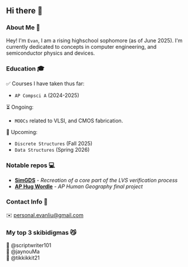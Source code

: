 ## Hi there 👋

### About Me 📖

Hey! I'm `Evan`, I am a rising highschool sophomore (as of June 2025).
I'm currently dedicated to concepts in computer engineering, and semiconductor physics
and devices.

### Education 🎓
✅ Courses I have taken thus far:
  - `AP Compsci A` (2024-2025)

⏳ Ongoing:
  - `MOOCs` related to VLSI, and CMOS fabrication.

📆 Upcoming:
  - `Discrete Structures` (Fall 2025)
  - `Data Structures` (Spring 2026)

### Notable repos 💻
- [**SimGDS**](https://github.com/evanliu-at-icstudents/simgds) -
  _Recreation of a core part of the LVS verification process_
- [**AP Hug Wordle**](https://github.com/evanliu-at-icstudents/aphugwordle) -
  _AP Human Geography final project_

### Contact Info 💬
✉️ personal.evanliu@gmail.com

### My top 3 skibidigmas 😼
🥇 @scriptwriter101  
🥈 @jaynouMa  
🥉 @tikkikkit21  
<!--
**evanliu-at-icstudents/evanliu-at-icstudents** is a ✨ _special_ ✨ repository because its `README.md` (this file) appears on your GitHub profile.

Here are some ideas to get you started:

- 🔭 I’m currently working on ...
- 🌱 I’m currently learning ...
- 👯 I’m looking to collaborate on ...
- 🤔 I’m looking for help with ...
- 💬 Ask me about ...
- 📫 How to reach me: ...
- 😄 Pronouns: ...
- ⚡ Fun fact: ...
-->
